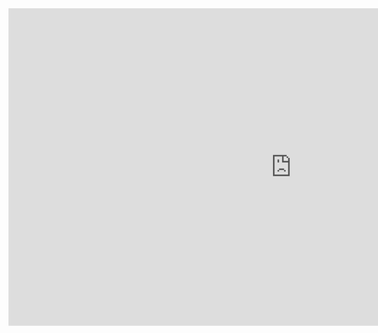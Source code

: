 <iframe width="1120" height="630" src="https://www.youtube.com/embed/7N7I_g8Vz8A" title="YouTube video player" frameborder="0" allow="accelerometer; autoplay; clipboard-write; encrypted-media; gyroscope; picture-in-picture" allowfullscreen></iframe>
